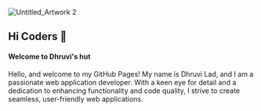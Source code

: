 
![Untitled_Artwork 2](https://github.com/dhruvi1930/dhruvi1930/assets/112989118/4a2f9502-5927-42f6-b67a-17eccf16770d)
## Hi Coders 👋

#### Welcome to Dhruvi's hut

Hello, and welcome to my GitHub Pages! My name is Dhruvi Lad, and I am a passionate web application developer. With a keen eye for detail and a dedication to enhancing functionality and code quality, I strive to create seamless, user-friendly web applications.



